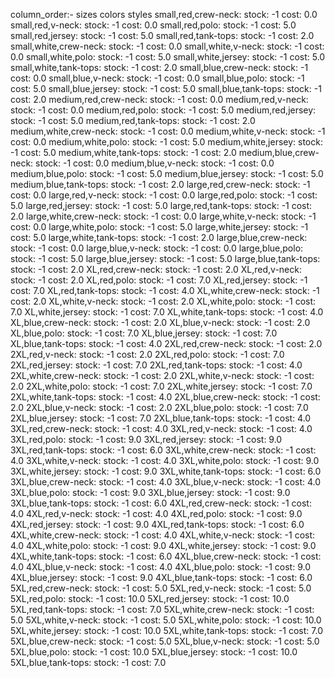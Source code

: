 column_order:-
    sizes
    colors
    styles
small,red,crew-neck:
    stock: -1
    cost: 0.0
small,red,v-neck:
    stock: -1
    cost: 0.0
small,red,polo:
    stock: -1
    cost: 5.0
small,red,jersey:
    stock: -1
    cost: 5.0
small,red,tank-tops:
    stock: -1
    cost: 2.0
small,white,crew-neck:
    stock: -1
    cost: 0.0
small,white,v-neck:
    stock: -1
    cost: 0.0
small,white,polo:
    stock: -1
    cost: 5.0
small,white,jersey:
    stock: -1
    cost: 5.0
small,white,tank-tops:
    stock: -1
    cost: 2.0
small,blue,crew-neck:
    stock: -1
    cost: 0.0
small,blue,v-neck:
    stock: -1
    cost: 0.0
small,blue,polo:
    stock: -1
    cost: 5.0
small,blue,jersey:
    stock: -1
    cost: 5.0
small,blue,tank-tops:
    stock: -1
    cost: 2.0
medium,red,crew-neck:
    stock: -1
    cost: 0.0
medium,red,v-neck:
    stock: -1
    cost: 0.0
medium,red,polo:
    stock: -1
    cost: 5.0
medium,red,jersey:
    stock: -1
    cost: 5.0
medium,red,tank-tops:
    stock: -1
    cost: 2.0
medium,white,crew-neck:
    stock: -1
    cost: 0.0
medium,white,v-neck:
    stock: -1
    cost: 0.0
medium,white,polo:
    stock: -1
    cost: 5.0
medium,white,jersey:
    stock: -1
    cost: 5.0
medium,white,tank-tops:
    stock: -1
    cost: 2.0
medium,blue,crew-neck:
    stock: -1
    cost: 0.0
medium,blue,v-neck:
    stock: -1
    cost: 0.0
medium,blue,polo:
    stock: -1
    cost: 5.0
medium,blue,jersey:
    stock: -1
    cost: 5.0
medium,blue,tank-tops:
    stock: -1
    cost: 2.0
large,red,crew-neck:
    stock: -1
    cost: 0.0
large,red,v-neck:
    stock: -1
    cost: 0.0
large,red,polo:
    stock: -1
    cost: 5.0
large,red,jersey:
    stock: -1
    cost: 5.0
large,red,tank-tops:
    stock: -1
    cost: 2.0
large,white,crew-neck:
    stock: -1
    cost: 0.0
large,white,v-neck:
    stock: -1
    cost: 0.0
large,white,polo:
    stock: -1
    cost: 5.0
large,white,jersey:
    stock: -1
    cost: 5.0
large,white,tank-tops:
    stock: -1
    cost: 2.0
large,blue,crew-neck:
    stock: -1
    cost: 0.0
large,blue,v-neck:
    stock: -1
    cost: 0.0
large,blue,polo:
    stock: -1
    cost: 5.0
large,blue,jersey:
    stock: -1
    cost: 5.0
large,blue,tank-tops:
    stock: -1
    cost: 2.0
XL,red,crew-neck:
    stock: -1
    cost: 2.0
XL,red,v-neck:
    stock: -1
    cost: 2.0
XL,red,polo:
    stock: -1
    cost: 7.0
XL,red,jersey:
    stock: -1
    cost: 7.0
XL,red,tank-tops:
    stock: -1
    cost: 4.0
XL,white,crew-neck:
    stock: -1
    cost: 2.0
XL,white,v-neck:
    stock: -1
    cost: 2.0
XL,white,polo:
    stock: -1
    cost: 7.0
XL,white,jersey:
    stock: -1
    cost: 7.0
XL,white,tank-tops:
    stock: -1
    cost: 4.0
XL,blue,crew-neck:
    stock: -1
    cost: 2.0
XL,blue,v-neck:
    stock: -1
    cost: 2.0
XL,blue,polo:
    stock: -1
    cost: 7.0
XL,blue,jersey:
    stock: -1
    cost: 7.0
XL,blue,tank-tops:
    stock: -1
    cost: 4.0
2XL,red,crew-neck:
    stock: -1
    cost: 2.0
2XL,red,v-neck:
    stock: -1
    cost: 2.0
2XL,red,polo:
    stock: -1
    cost: 7.0
2XL,red,jersey:
    stock: -1
    cost: 7.0
2XL,red,tank-tops:
    stock: -1
    cost: 4.0
2XL,white,crew-neck:
    stock: -1
    cost: 2.0
2XL,white,v-neck:
    stock: -1
    cost: 2.0
2XL,white,polo:
    stock: -1
    cost: 7.0
2XL,white,jersey:
    stock: -1
    cost: 7.0
2XL,white,tank-tops:
    stock: -1
    cost: 4.0
2XL,blue,crew-neck:
    stock: -1
    cost: 2.0
2XL,blue,v-neck:
    stock: -1
    cost: 2.0
2XL,blue,polo:
    stock: -1
    cost: 7.0
2XL,blue,jersey:
    stock: -1
    cost: 7.0
2XL,blue,tank-tops:
    stock: -1
    cost: 4.0
3XL,red,crew-neck:
    stock: -1
    cost: 4.0
3XL,red,v-neck:
    stock: -1
    cost: 4.0
3XL,red,polo:
    stock: -1
    cost: 9.0
3XL,red,jersey:
    stock: -1
    cost: 9.0
3XL,red,tank-tops:
    stock: -1
    cost: 6.0
3XL,white,crew-neck:
    stock: -1
    cost: 4.0
3XL,white,v-neck:
    stock: -1
    cost: 4.0
3XL,white,polo:
    stock: -1
    cost: 9.0
3XL,white,jersey:
    stock: -1
    cost: 9.0
3XL,white,tank-tops:
    stock: -1
    cost: 6.0
3XL,blue,crew-neck:
    stock: -1
    cost: 4.0
3XL,blue,v-neck:
    stock: -1
    cost: 4.0
3XL,blue,polo:
    stock: -1
    cost: 9.0
3XL,blue,jersey:
    stock: -1
    cost: 9.0
3XL,blue,tank-tops:
    stock: -1
    cost: 6.0
4XL,red,crew-neck:
    stock: -1
    cost: 4.0
4XL,red,v-neck:
    stock: -1
    cost: 4.0
4XL,red,polo:
    stock: -1
    cost: 9.0
4XL,red,jersey:
    stock: -1
    cost: 9.0
4XL,red,tank-tops:
    stock: -1
    cost: 6.0
4XL,white,crew-neck:
    stock: -1
    cost: 4.0
4XL,white,v-neck:
    stock: -1
    cost: 4.0
4XL,white,polo:
    stock: -1
    cost: 9.0
4XL,white,jersey:
    stock: -1
    cost: 9.0
4XL,white,tank-tops:
    stock: -1
    cost: 6.0
4XL,blue,crew-neck:
    stock: -1
    cost: 4.0
4XL,blue,v-neck:
    stock: -1
    cost: 4.0
4XL,blue,polo:
    stock: -1
    cost: 9.0
4XL,blue,jersey:
    stock: -1
    cost: 9.0
4XL,blue,tank-tops:
    stock: -1
    cost: 6.0
5XL,red,crew-neck:
    stock: -1
    cost: 5.0
5XL,red,v-neck:
    stock: -1
    cost: 5.0
5XL,red,polo:
    stock: -1
    cost: 10.0
5XL,red,jersey:
    stock: -1
    cost: 10.0
5XL,red,tank-tops:
    stock: -1
    cost: 7.0
5XL,white,crew-neck:
    stock: -1
    cost: 5.0
5XL,white,v-neck:
    stock: -1
    cost: 5.0
5XL,white,polo:
    stock: -1
    cost: 10.0
5XL,white,jersey:
    stock: -1
    cost: 10.0
5XL,white,tank-tops:
    stock: -1
    cost: 7.0
5XL,blue,crew-neck:
    stock: -1
    cost: 5.0
5XL,blue,v-neck:
    stock: -1
    cost: 5.0
5XL,blue,polo:
    stock: -1
    cost: 10.0
5XL,blue,jersey:
    stock: -1
    cost: 10.0
5XL,blue,tank-tops:
    stock: -1
    cost: 7.0